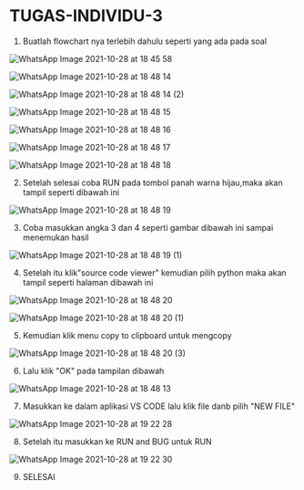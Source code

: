 # TUGAS-INDIVIDU-3

1. Buatlah flowchart nya terlebih dahulu seperti yang ada pada soal

![WhatsApp Image 2021-10-28 at 18 45 58](https://user-images.githubusercontent.com/93031806/139249581-39bc4cb9-1349-4259-a055-c4235e7643e6.jpeg)


![WhatsApp Image 2021-10-28 at 18 48 14](https://user-images.githubusercontent.com/93031806/139250267-e803d70b-9b2d-4edf-bbc9-af660b9a4e77.jpeg)


![WhatsApp Image 2021-10-28 at 18 48 14 (2)](https://user-images.githubusercontent.com/93031806/139251257-7571adf8-a8fd-484d-bcb5-eaa4f1074cb6.jpeg)


![WhatsApp Image 2021-10-28 at 18 48 15](https://user-images.githubusercontent.com/93031806/139250778-20086e8f-e7da-4cff-aa7e-1ddf57138359.jpeg)


![WhatsApp Image 2021-10-28 at 18 48 16](https://user-images.githubusercontent.com/93031806/139251507-9b5fbb60-ee65-4d18-a260-34233193705d.jpeg)


![WhatsApp Image 2021-10-28 at 18 48 17](https://user-images.githubusercontent.com/93031806/139251794-26597791-6ca0-4afd-8ee0-a26e318a5c48.jpeg)

![WhatsApp Image 2021-10-28 at 18 48 18](https://user-images.githubusercontent.com/93031806/139251976-2cecce5f-d730-46aa-b5fc-aeabb40238ae.jpeg)

2. Setelah selesai coba RUN pada tombol panah warna hijau,maka akan tampil seperti dibawah ini

![WhatsApp Image 2021-10-28 at 18 48 19](https://user-images.githubusercontent.com/93031806/139252448-16d674ad-7d22-472d-89b5-6b23b43d1df3.jpeg)

3. Coba masukkan angka 3 dan 4 seperti gambar dibawah ini sampai menemukan hasil 

![WhatsApp Image 2021-10-28 at 18 48 19 (1)](https://user-images.githubusercontent.com/93031806/139252541-3a6a7db0-b084-4d2e-813f-c266f2db2796.jpeg)

4. Setelah itu klik"source code viewer" kemudian pilih python maka akan tampil seperti halaman dibawah ini

![WhatsApp Image 2021-10-28 at 18 48 20](https://user-images.githubusercontent.com/93031806/139252669-67bf080b-79e9-4dee-84a8-329eb56dabef.jpeg)

![WhatsApp Image 2021-10-28 at 18 48 20 (1)](https://user-images.githubusercontent.com/93031806/139253278-823f3864-adc7-4100-8e12-6e5913e7f5d0.jpeg)

5. Kemudian klik menu copy to clipboard untuk mengcopy 

![WhatsApp Image 2021-10-28 at 18 48 20 (3)](https://user-images.githubusercontent.com/93031806/139254781-6d9bf126-6625-42bd-926b-f5fc66107854.jpeg)

6. Lalu klik "OK" pada tampilan dibawah

![WhatsApp Image 2021-10-28 at 18 48 13](https://user-images.githubusercontent.com/93031806/139253879-d1985583-ed94-4321-a160-b688e28e0791.jpeg)

7. Masukkan ke dalam aplikasi VS CODE lalu klik file danb pilih "NEW FILE"

![WhatsApp Image 2021-10-28 at 19 22 28](https://user-images.githubusercontent.com/93031806/139255037-774252e9-46e3-4ae0-bd92-c536b899f786.jpeg)

8. Setelah itu masukkan ke RUN and BUG untuk RUN

![WhatsApp Image 2021-10-28 at 19 22 30](https://user-images.githubusercontent.com/93031806/139255213-58c1f5f3-5d41-4960-bc06-0de8c34970ec.jpeg)

9. SELESAI




























































